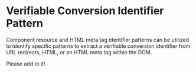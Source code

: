 # Verifiable Conversion Identifier Pattern

Component resource and HTML meta tag identifier patterns can be utilized to identify specific patterns to extract a verifiable conversion identifier from URL redirects, HTML, or an HTML meta tag within the DOM.

Please add to it!
